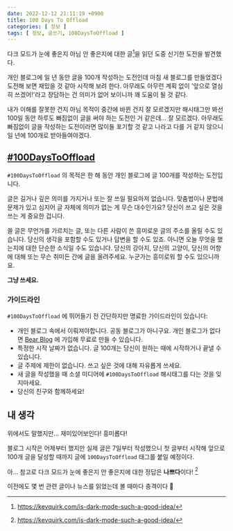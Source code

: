 ```yaml
---
date: 2022-12-12 21:11:19 +0900
title: 100 Days To Offload
categories: [ 정보 ]
tags: [ 정보, 글쓰기, 100DaysToOffload ]
---
```


다크 모드가 눈에 좋은지 아님 안 좋은지에 대한 글[^is-dark-mode-good-or-bad]을 읽던 도중 신기한 도전을 발견했다.

[^is-dark-mode-good-or-bad]: <https://kevquirk.com/is-dark-mode-such-a-good-idea/>

개인 블로그에 일 년 동안 글을 100개 작성하는 도전인데 마침 새 블로그를 만들었겠다 도전해 보면 재밌을 것 같아 시작해 보려 한다. 아무래도 아무런 계획 없이 '앞으로 열심히 쓰겠어!'라고 장담하는 건 의미가 없어 보이니까 꽤 도움이 될 것 같다.

내가 이해를 잘못한 건지 아님 목적이 중간에 바뀐 건지 잘 모르겠지만 해시태그만 봐선 100일 동안 하루도 빠짐없이 글을 써야 하는 도전인 거 같은데... 잘 모르겠다. 아무래도 빠짐없이 글을 작성하는 도전이라면 많이들 포기할 것 같고 나라고 다를 거 같지 않으니 일 년에 100개로 받아들여야겠다.


## [#100DaysToOffload](https://100daystooffload.com/)
`#100DaysToOffload` 의 목적은 한 해 동안 개인 블로그에 글 100개를 작성하는 도전입니다.

글은 길거나 깊은 의미를 가지거나 또는 잘 쓰일 필요마저 없습니다. 맞춤법이나 문법에 문제가 있고 심지어 글 자체에 의미가 없는 게 무슨 대수인가요? 당신이 쓰고 싶은 것을 쓰는 게 중요한 겁니다.

쓸 글은 무언가를 가르치는 글, 또는 다른 사람이 쓴 흥미로운 글의 주소를 올릴 수도 있습니다. 당신의 생각을 포함할 수도 있거나 답변을 할 수도 있죠. 아니면 오늘 무엇을 했는지에 대한 단순한 소식일 수도 있습니다. 당신의 강아지, 당신의 고양이, 당신의 어항에 대해 또는 무슨 취미든 간에 글을 올려주세요. 누군가는 흥미로워 할 수도 있으니까요.

**그냥 쓰세요.**

### 가이드라인
`#100DaysToOffload` 에 뛰어들기 전 간단하지만 명료한 가이드라인이 있습니다:

- 개인 블로그 속에서 이뤄져야합니다. 공동 블로그가 아니구요. 개인 블로그가 없다면 [Bear Blog](https://bearblog.dev/) 에 가입해 무료로 만들 수 있습니다.
- 특정한 시작 날짜가 없습니다. 글 100개는 당신이 원하는 때에 시작하거나 끝낼 수 있습니다.
- 글 주제에 제한이 없습니다. 쓰고 싶은 것에 대해 자유롭게 쓰세요.
- 새 글을 작성했을 때 소셜 미디어에 `#100DaysToOffload` 해시태그를 다는 것을 잊지마세요.
- 당신의 친구와 함께하세요!


## 내 생각

위에서도 말했지만... 재미있어보인다! 흥미롭다!

블로그 시작은 어제부터 했지만 실제 글은 7일부터 작성했으니 첫 글부터 시작해 앞으로 100개 글을 달성할 때까지 글에 `100DaysToOffload` 태그를 붙일 예정이다.

아... 참고로 다크 모드가 눈에 좋은지 안 좋은지에 대한 정답은 **나쁘다**이다! [^is-dark-mode-good-or-bad] 

이전에도 몇 번 관련 글이나 뉴스를 읽었는데 볼 때마다 충격이다 :exploding_head: